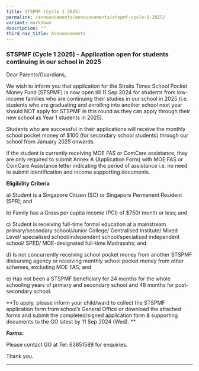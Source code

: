 ```yaml
---
title: STSPMF (Cycle 1 2025)
permalink: /announcements/announcements/stspmf-cycle-1-2025/
variant: markdown
description: ""
third_nav_title: Announcements
---
```

### STSPMF (Cycle 1 2025) - Application open for students continuing in our school in 2025

Dear Parents/Guardians, 

We wish to inform you that application for the Straits Times School Pocket Money Fund (STSPMF) is now open till 11 Sep 2024 for students from low-income families who are continuing their studies in our school in 2025 (i.e. students who are graduating and enrolling into another school next year should NOT apply for STSPMF in this round as they can apply through their new school as Year 1 students in 2025).

Students who are successful in their applications will receive the monthly school pocket money of $100 (for secondary school students) through our school from January 2025 onwards.

If the student is currently receiving MOE FAS or ComCare assistance, they are only required to submit Annex A (Application Form) with MOE FAS or ComCare Assistance letter indicating the period of assistance i.e. no need to submit identification and income supporting documents.  

**Eligibility Criteria**

a)	Student is a Singapore Citizen (SC) or Singapore Permanent Resident (SPR); and

b)	Family has a Gross per capita income (PCI) of $750/ month or less; and

c)	Student is receiving full-time formal education at a mainstream primary/secondary school/Junior College/ Centralised Institute/ Mixed Level/ specialised school/independent school/specialised independent school/ SPED/ MOE-designated full-time Madrasahs; and

d)	Is not concurrently receiving school pocket money from another STSPMF disbursing agency or receiving monthly school pocket money from other schemes, excluding MOE FAS; and

e)	Has not been a STSPMF beneficiary for 24 months for the whole schooling years of primary and secondary school and 48 months for post-secondary school.

**To apply, please inform your child/ward to collect the STSPMF application form from school’s General Office or download the attached forms and submit the completed/signed application form &amp; supporting documents to the GO latest by 11 Sep 2024 (Wed).   **

***Forms:***
[](/files/Announcements/Annex_A___2025_STSPMF_Application_Form_for_schools.pdf)

[](/files/Announcements/Annex_B___Income_declaration_form.pdf)

Please contact GO at Tel: 63851589 for enquiries.

Thank you. 

<hr>